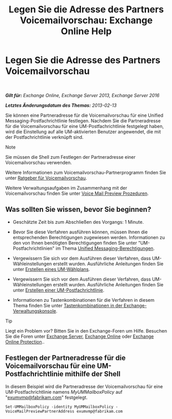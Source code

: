﻿---
title: 'Legen Sie die Adresse des Partners Voicemailvorschau: Exchange Online Help'
TOCTitle: Legen Sie die Adresse des Partners Voicemailvorschau
ms:assetid: 57fbed1e-1b14-4939-95e6-ef7c072f32a9
ms:mtpsurl: https://technet.microsoft.com/de-de/library/Ff630917(v=EXCHG.150)
ms:contentKeyID: 51409297
ms.date: 05/23/2018
mtps_version: v=EXCHG.150
ms.translationtype: MT
---

# Legen Sie die Adresse des Partners Voicemailvorschau

 

_**Gilt für:** Exchange Online, Exchange Server 2013, Exchange Server 2016_

_**Letztes Änderungsdatum des Themas:** 2013-02-13_

Sie können eine Partneradresse für die Voicemailvorschau für eine Unified Messaging-Postfachrichtlinie festlegen. Nachdem Sie die Partneradresse für die Voicemailvorschau für eine UM-Postfachrichtlinie festgelegt haben, wird die Einstellung auf alle UM-aktivierten Benutzer angewendet, die mit der Postfachrichtlinie verknüpft sind.


> [!NOTE]
> Sie müssen die Shell zum Festlegen der Partneradresse einer Voicemailvorschau verwenden.



Weitere Informationen zum Voicemailvorschau-Partnerprogramm finden Sie unter [Ratgeber für Voicemailvorschau](voice-mail-preview-advisor-exchange-2013-help.md).

Weitere Verwaltungsaufgaben im Zusammenhang mit der Voicemailvorschau finden Sie unter [Voice Mail Preview Prozeduren](voice-mail-preview-procedures-exchange-2013-help.md).

## Was sollten Sie wissen, bevor Sie beginnen?

  - Geschätzte Zeit bis zum Abschließen des Vorgangs: 1 Minute.

  - Bevor Sie diese Verfahren ausführen können, müssen Ihnen die entsprechenden Berechtigungen zugewiesen werden. Informationen zu den von Ihnen benötigten Berechtigungen finden Sie unter "UM-Postfachrichtlinien" im Thema [Unified Messaging-Berechtigungen](unified-messaging-permissions-exchange-2013-help.md).

  - Vergewissern Sie sich vor dem Ausführen dieser Verfahren, dass UM-Wähleinstellungen erstellt wurden. Ausführliche Anleitungen finden Sie unter [Erstellen eines UM-Wählplans](create-a-um-dial-plan-exchange-2013-help.md).

  - Vergewissern Sie sich vor dem Ausführen dieser Verfahren, dass UM-Wähleinstellungen erstellt wurden. Ausführliche Anleitungen finden Sie unter [Erstellen einer UM-Postfachrichtlinie](create-a-um-mailbox-policy-exchange-2013-help.md).

  - Informationen zu Tastenkombinationen für die Verfahren in diesem Thema finden Sie unter [Tastenkombinationen in der Exchange-Verwaltungskonsole](keyboard-shortcuts-in-the-exchange-admin-center-exchange-online-protection-help.md).


> [!TIP]
> Liegt ein Problem vor? Bitten Sie in den Exchange-Foren um Hilfe. Besuchen Sie die Foren unter <A href="https://go.microsoft.com/fwlink/p/?linkid=60612">Exchange Server</A>, <A href="https://go.microsoft.com/fwlink/p/?linkid=267542">Exchange Online</A> oder <A href="https://go.microsoft.com/fwlink/p/?linkid=285351">Exchange Online Protection</A>..



## Festlegen der Partneradresse für die Voicemailvorschau für eine UM-Postfachrichtlinie mithilfe der Shell

In diesem Beispiel wird die Partneradresse der Voicemailvorschau für eine UM-Postfachrichtlinie namens *MyUMMailboxPolicy* auf "exumvmp@fabrikam.com" festgelegt.

    Set-UMMailboxPolicy -identity MyUMMailboxPolicy -VoiceMailPreviewPartnerAddress exumvmp@fabrikam.com

